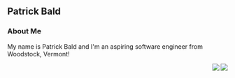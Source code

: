 
## Patrick Bald

### About Me

My name is Patrick Bald and I'm an aspiring software engineer from Woodstock, Vermont!

<img align="right" src="https://github-readme-stats.vercel.app/api/top-langs/?username=patrickbald&layout=compact" />
<img align="right" width="auto" height="auto" src="https://github-readme-stats.vercel.app/api?username=patrickbald&show_icons=true" />

<!--
**patrickbald/patrickbald** is a ✨ _special_ ✨ repository because its `README.md` (this file) appears on your GitHub profile.

Here are some ideas to get you started:

- 🔭 I’m currently working on ...
- 🌱 I’m currently learning ...
- 👯 I’m looking to collaborate on ...
- 🤔 I’m looking for help with ...
- 💬 Ask me about ...
- 📫 How to reach me: ...
- 😄 Pronouns: ...
- ⚡ Fun fact: ...
-->




